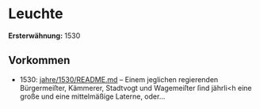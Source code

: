 # Leuchte

**Ersterwähnung:** 1530

## Vorkommen
- 1530: [jahre/1530/README.md](../jahre/1530/README.md) – Einem jeglichen regierenden Bürgermeiſter, Kämmerer,
Stadtvogt und Wagemeiſter ſind jährli<h eine große und
eine mittelmäßige Laterne, oder...
